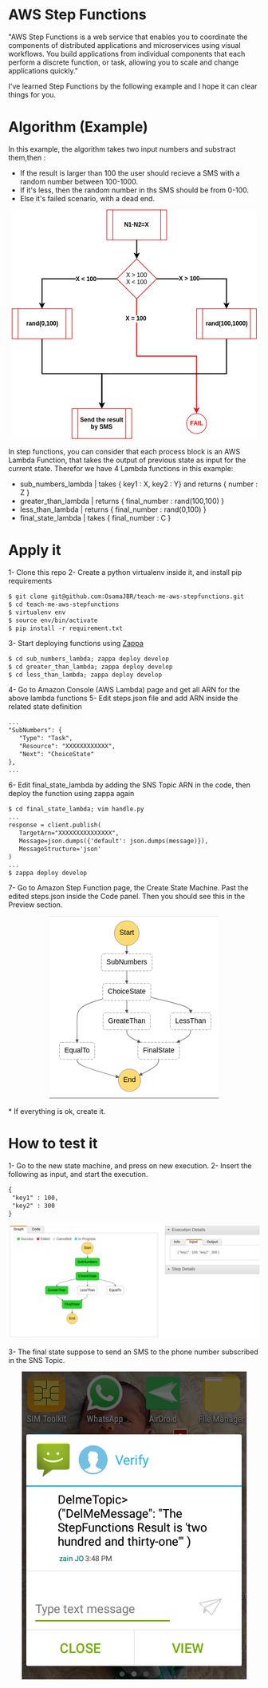 # AWS Step Functions
"AWS Step Functions is a web service that enables you to coordinate the components of distributed applications and microservices using visual workflows. You build applications from individual components that each perform a discrete function, or task, allowing you to scale and change applications quickly."
 
I've learned Step Functions by the following example and I hope it can clear things for you.
 
# Algorithm (Example)
In this example, the algorithm takes two input numbers and substract them,then : 
- If the result is larger than 100 the user should recieve a SMS with a random number between 100-1000. 
- If it's less, then the random number in ths SMS should be from 0-100.
- Else it's failed scenario, with a dead end.

<p align="center">
 <img src="images/algorithm.png"/>
</p>
 
In step functions, you can consider that each process block is an AWS Lambda Function, that takes the output of previous state as input for the current state. Therefor we have 4 Lambda functions in this example: 
- sub_numbers_lambda | takes { key1 : X, key2 : Y} and returns { number : Z }
- greater_than_lambda | returns { final_number : rand(100,100) }
- less_than_lambda | returns { final_number : rand(0,100) }
- final_state_lambda | takes { final_number : C } 
 
# Apply it
1- Clone this repo
2- Create a python virtualenv inside it, and install pip requirements
```
$ git clone git@github.com:OsamaJBR/teach-me-aws-stepfunctions.git
$ cd teach-me-aws-stepfunctions
$ virtualenv env
$ source env/bin/activate
$ pip install -r requirement.txt
```
3- Start deploying functions using [Zappa](https://github.com/Miserlou/Zappa)
```
$ cd sub_numbers_lambda; zappa deploy develop
$ cd greater_than_lambda; zappa deploy develop
$ cd less_than_lambda; zappa deploy develop
```
4- Go to Amazon Console (AWS Lambda) page and get all ARN for the above lambda functions
5- Edit steps.json file and add ARN inside the related state definition
```
...
"SubNumbers": {
   "Type": "Task",
   "Resource": "XXXXXXXXXXXX",
   "Next": "ChoiceState"
},
...
```
6- Edit final_state_lambda by adding the SNS Topic ARN in the code, then deploy the function using zappa again
```
$ cd final_state_lambda; vim handle.py
...
response = client.publish(
   TargetArn="XXXXXXXXXXXXXXX",
   Message=json.dumps({'default': json.dumps(message)}),
   MessageStructure='json'
)
...
$ zappa deploy develop
```
7- Go to Amazon Step Function page, the Create State Machine. Past the edited steps.json inside the Code panel. Then you should see this in the Preview section.
<p align="center">
 <img src="images/statemachine.png"/>
</p>
* If everything is ok, create it.
 
# How to test it
1- Go to the new state machine, and press on new execution.
2- Insert the following as input, and start the execution.
```
{
 "key1" : 100,
 "key2" : 300
}
```
<p align="center">
 <img src="images/example.png"/>
</p>
3- The final state suppose to send an SMS to the phone number subscribed in the SNS Topic.
<p align="center">
 <img src="images/sms-rec.png"/>
</p>
